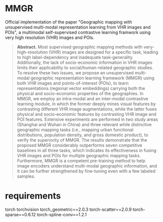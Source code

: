 # MMGR
Official implementation of the paper "Geographic mapping with unsupervised multi-modal representation learning from VHR images and POIs", a multimodal self-supervised contrastive learning framwork using very high resolution (VHR) images and POIs. 
> **Abstract.**
> Most supervised geographic mapping methods with very-high-resolution (VHR) images are designed for a specific task, leading to high label-dependency and inadequate task-generality. Additionally, the lack of socio-economic information in VHR images limits their applicability to social/human-related geographic studies. To resolve these two issues, we propose an unsupervised multi-modal geographic representation learning framework (MMGR) using both VHR images and points-of-interest (POIs), to learn representations (regional vector embeddings) carrying both the physical and socio-economic properties of the geographies. In MMGR, we employ an intra-modal and an inter-modal contrastive learning module, in which the former deeply mines visual features by contrasting different VHR image augmentations, while the latter fuses physical and socio-economic features by contrasting VHR image and POI features. Extensive experiments are performed in two study areas (Shanghai and Wuhan in China) and three relevant while distinctive geographic mapping tasks (i.e., mapping urban functional distributions, population density, and gross domestic product), to verify the superiority of MMGR. The results demonstrate that the proposed MMGR considerably outperforms seven competitive baselines in all three tasks, which indicates its effectiveness in fusing VHR images and POIs for multiple geographic mapping tasks. Furthermore, MMGR is a competent pre-training method to help image encoders understand multi-modal geographic information, and it can be further strengthened by fine-tuning even with a few labeled samples.
# requirements
torch
torchvision
torch_geometric==2.0.3
torch-scatter==2.0.9
torch-sparse==0.6.12
torch-spline-conv==1.2.1
